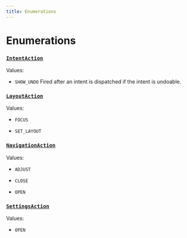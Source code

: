 ```yaml
---
title: Enumerations
---
```

# Enumerations
### [`IntentAction`](https://github.com/dxos/dxos/blob/7194736719/packages/sdk/app-framework/src/plugins/IntentPlugin/provides.ts#L30)



Values:
- `SHOW_UNDO` Fired after an intent is dispatched if the intent is undoable.


### [`LayoutAction`](https://github.com/dxos/dxos/blob/7194736719/packages/sdk/app-framework/src/plugins/common/layout.ts#L84)



Values:
- `FOCUS` 

- `SET_LAYOUT` 


### [`NavigationAction`](https://github.com/dxos/dxos/blob/7194736719/packages/sdk/app-framework/src/plugins/common/navigation.ts#L102)



Values:
- `ADJUST` 

- `CLOSE` 

- `OPEN` 


### [`SettingsAction`](https://github.com/dxos/dxos/blob/7194736719/packages/sdk/app-framework/src/plugins/common/settings.ts#L20)



Values:
- `OPEN` 


